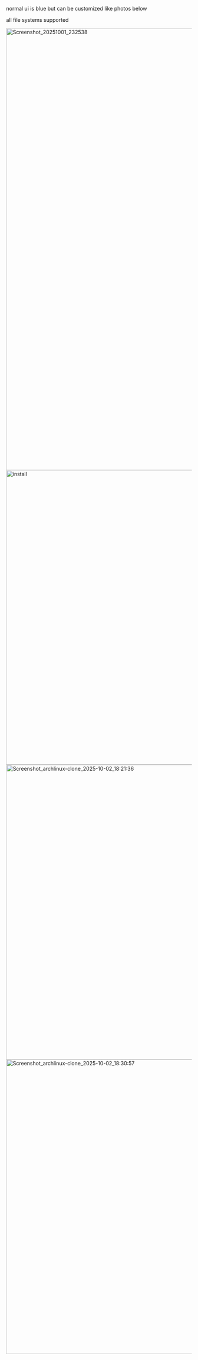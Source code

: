 normal ui is blue but can be customized like photos below

all file systems supported

<img width="1920" height="1200" alt="Screenshot_20251001_232538" src="https://github.com/user-attachments/assets/d979b2f9-4981-4c59-828b-4020d716d0a6" />

<img width="1280" height="800" alt="install" src="https://github.com/user-attachments/assets/c676d99c-434f-47f8-93b3-181226a405c8" />

<img width="1280" height="800" alt="Screenshot_archlinux-clone_2025-10-02_18:21:36" src="https://github.com/user-attachments/assets/c02b51ab-8245-4cc3-af34-5dce2a1423a8" />

<img width="1280" height="800" alt="Screenshot_archlinux-clone_2025-10-02_18:30:57" src="https://github.com/user-attachments/assets/0b53cdbd-bfb0-4e11-926b-ac8382b82d23" />
